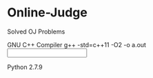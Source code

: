 # Online-Judge
Solved OJ Problems

GNU C++ Compiler
  g++ -std=c++11 -O2 -o a.out <input file>

Python 2.7.9
